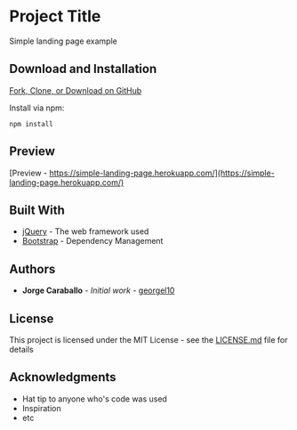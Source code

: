 # Project Title

Simple landing page example

## Download and Installation

[Fork, Clone, or Download on GitHub](https://github.com/georgel10/simple-landing-page.git)

Install via npm:
```
npm install
```
## Preview

[Preview - https://simple-landing-page.herokuapp.com/](https://simple-landing-page.herokuapp.com/)

## Built With

* [jQuery](https://jquery.com/) - The web framework used
* [Bootstrap](https://getbootstrap.com/) - Dependency Management

## Authors

* **Jorge Caraballo** - *Initial work* - [georgel10](https://github.com/georgel10)

## License

This project is licensed under the MIT License - see the [LICENSE.md](LICENSE.md) file for details

## Acknowledgments

* Hat tip to anyone who's code was used
* Inspiration
* etc

